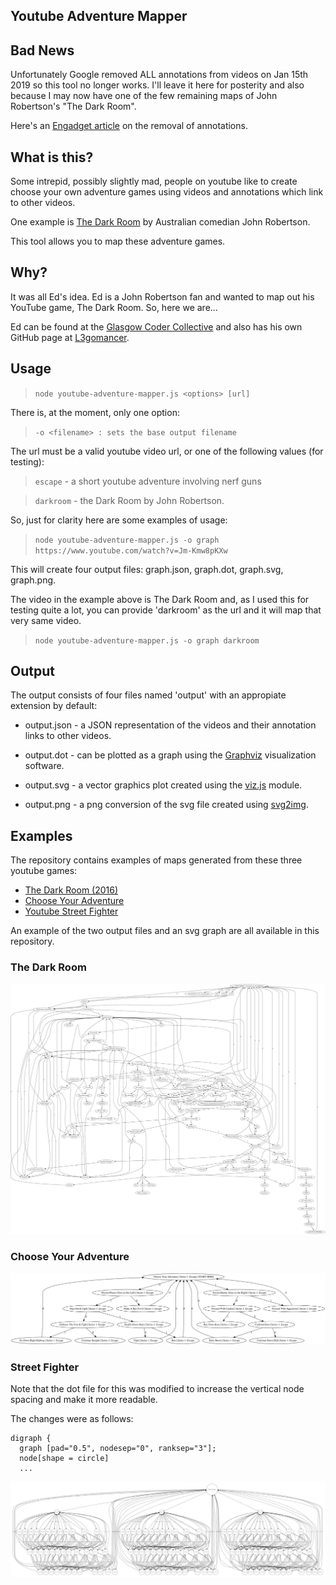 ## Youtube Adventure Mapper

## Bad News

Unfortunately Google removed ALL annotations from videos on Jan 15th 2019 so this tool no longer works.
I'll leave it here for posterity and also because I may now have one of the few remaining maps of John Robertson's "The Dark Room".

Here's an [Engadget article](https://www.google.com/url?sa=t&rct=j&q=&esrc=s&source=web&cd=3&cad=rja&uact=8&ved=2ahUKEwiikOrZiPTjAhVUlFwKHRErBo0QFjACegQIDRAH&url=https%3A%2F%2Fwww.engadget.com%2F2018%2F11%2F27%2Fyoutube-remove-pop-up-annotations-january-15th%2F&usg=AOvVaw0U3L5KU2g7t0lHuuyRAfGO) on the removal of annotations.

## What is this?

Some intrepid, possibly slightly mad, people on youtube like to create choose your own adventure games using videos and annotations which link to other videos.

One example is [The Dark Room](https://www.youtube.com/watch?v=OqozGZXYb1Y) by Australian comedian John Robertson.

This tool allows you to map these adventure games.

## Why?
It was all Ed's idea. Ed is a John Robertson fan and wanted to map out his YouTube game, The Dark Room.
So, here we are...

Ed can be found at the [Glasgow Coder Collective](https://glasgowcodercollective.herokuapp.com/) and also has his own GitHub page at [L3gomancer](https://github.com/L3gomancer).


## Usage

> `node youtube-adventure-mapper.js <options> [url]`

There is, at the moment, only one option:

  > `-o <filename> : sets the base output filename`

The url must be a valid youtube video url, or one of the following values (for testing):

  > `escape` - a short youtube adventure involving nerf guns

  > `darkroom` - the Dark Room by John Robertson.

So, just for clarity here are some examples of usage:

  > `node youtube-adventure-mapper.js -o graph https://www.youtube.com/watch?v=Jm-Kmw8pKXw`

This will create four output files: graph.json, graph.dot, graph.svg, graph.png.

The video in the example above is The Dark Room and, as I used this for testing quite a lot, you can provide 'darkroom' as the url and it will map that very same video.
  > `node youtube-adventure-mapper.js -o graph darkroom`

## Output
The output consists of four files named 'output' with an appropiate extension by default:

 * output.json - a JSON representation of the videos and their annotation links to other videos.

 * output.dot - can be plotted as a graph using the [Graphviz](https://www.graphviz.org/) visualization software.

 * output.svg - a vector graphics plot created using the [viz.js](https://www.npmjs.com/package/viz.js) module.

 * output.png - a png conversion of the svg file created using [svg2img](https://www.npmjs.com/package/svg2img).


## Examples
The repository contains examples of maps generated from these three youtube games:

 * [The Dark Room (2016)](https://www.youtube.com/watch?v=Jm-Kmw8pKXw)
 * [Choose Your Adventure](https://www.youtube.com/watch?v=OqozGZXYb1Y)
 * [Youtube Street Fighter](https://wwhttps://www.youtube.com/watch?v=LPQ1XrllZmA)


 An example of the two output files and an svg graph are all available in this repository.

### The Dark Room
![alttext](darkroom.svg)

### Choose Your Adventure
![alttext](choose_your_adventure.svg)

### Street Fighter
Note that the dot file for this was modified to increase the vertical node spacing and make it more readable.

The changes were as follows:
```
digraph {
  graph [pad="0.5", nodesep="0", ranksep="3"];
  node[shape = circle]
  ...
```
![alttext](street-fighter.svg)








